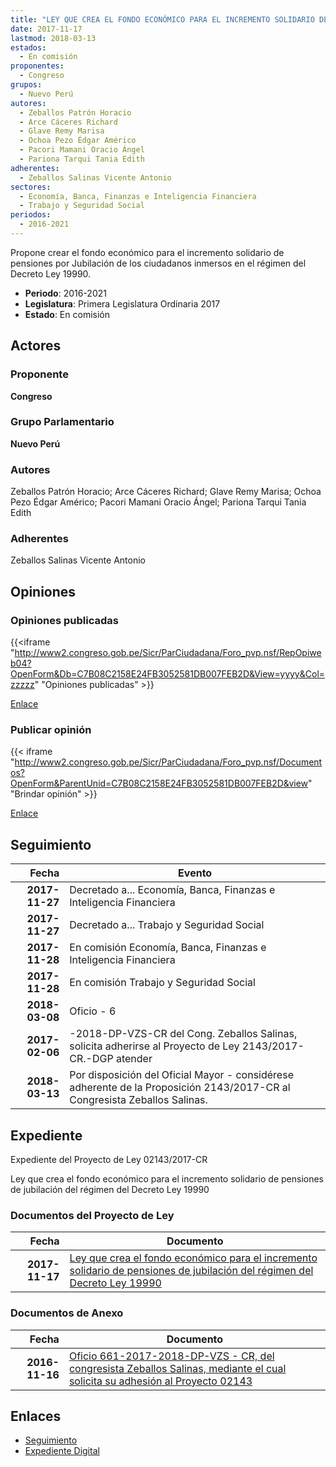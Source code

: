```yaml
---
title: "LEY QUE CREA EL FONDO ECONÓMICO PARA EL INCREMENTO SOLIDARIO DE PENSIONES DE JUBILACIÓN DEL RÉGIMEN DEL DECRETO LEY 19990"
date: 2017-11-17
lastmod: 2018-03-13
estados: 
  - En comisión
proponentes: 
  - Congreso
grupos: 
  - Nuevo Perú
autores: 
  - Zeballos Patrón Horacio
  - Arce Cáceres Richard
  - Glave Remy Marisa
  - Ochoa Pezo Édgar Américo
  - Pacori Mamani Oracio Ángel
  - Pariona Tarqui Tania Edith
adherentes: 
  - Zeballos Salinas Vicente Antonio
sectores: 
  - Economía, Banca, Finanzas e Inteligencia Financiera
  - Trabajo y Seguridad Social
periodos: 
  - 2016-2021
---
```


Propone crear el fondo económico para el incremento solidario de pensiones por Jubilación de los ciudadanos inmersos en el régimen del Decreto Ley 19990.

- **Periodo**: 2016-2021
- **Legislatura**: Primera Legislatura Ordinaria 2017
- **Estado**: En comisión

## Actores

### Proponente

**Congreso**

### Grupo Parlamentario

**Nuevo Perú**

### Autores

Zeballos Patrón Horacio; Arce Cáceres Richard; Glave Remy Marisa; Ochoa Pezo Édgar Américo; Pacori Mamani Oracio Ángel; Pariona Tarqui Tania Edith

### Adherentes

Zeballos Salinas Vicente Antonio


## Opiniones

### Opiniones publicadas

{{<iframe "http://www2.congreso.gob.pe/Sicr/ParCiudadana/Foro_pvp.nsf/RepOpiweb04?OpenForm&Db=C7B08C2158E24FB3052581DB007FEB2D&View=yyyy&Col=zzzzz" "Opiniones publicadas" >}}

[Enlace](http://www2.congreso.gob.pe/Sicr/ParCiudadana/Foro_pvp.nsf/RepOpiweb04?OpenForm&Db=C7B08C2158E24FB3052581DB007FEB2D&View=yyyy&Col=zzzzz)
### Publicar opinión

{{< iframe "http://www2.congreso.gob.pe/Sicr/ParCiudadana/Foro_pvp.nsf/Documentos?OpenForm&ParentUnid=C7B08C2158E24FB3052581DB007FEB2D&view" "Brindar opinión" >}}

[Enlace](http://www2.congreso.gob.pe/Sicr/ParCiudadana/Foro_pvp.nsf/Documentos?OpenForm&ParentUnid=C7B08C2158E24FB3052581DB007FEB2D&view)

## Seguimiento

| Fecha | Evento |
|------:|--------|
| **2017-11-27** | Decretado a... Economía, Banca, Finanzas e Inteligencia Financiera|
| **2017-11-27** | Decretado a... Trabajo y Seguridad Social|
| **2017-11-28** | En comisión Economía, Banca, Finanzas e Inteligencia Financiera|
| **2017-11-28** | En comisión Trabajo y Seguridad Social|
| **2018-03-08** | Oficio - 6|
| **2017-02-06** | -2018-DP-VZS-CR del Cong. Zeballos Salinas, solicita adherirse al Proyecto de Ley 2143/2017-CR.-DGP atender|
| **2018-03-13** | Por disposición del Oficial Mayor - considérese adherente de la Proposición 2143/2017-CR al Congresista Zeballos Salinas.|


## Expediente

Expediente del Proyecto de Ley 02143/2017-CR

Ley que crea el fondo económico para el incremento solidario de pensiones de jubilación del régimen del Decreto Ley 19990


### Documentos del Proyecto de Ley

| Fecha | Documento |
|------:|--------|
| **2017-11-17** | [Ley que crea el fondo económico para el incremento solidario de pensiones de jubilación del régimen del Decreto Ley 19990](http://www.leyes.congreso.gob.pe/Documentos/2016_2021/Proyectos_de_Ley_y_de_Resoluciones_Legislativas/PL0214320171117..pdf) |

### Documentos de Anexo

| Fecha | Documento |
|------:|--------|
| **2016-11-16** | [Oficio 661-2017-2018-DP-VZS - CR, del congresista Zeballos Salinas, mediante el cual solicita su adhesión al Proyecto 02143](http://www.leyes.congreso.gob.pe/Documentos/2016_2021/Adhesiones/Proyectos_de_Ley/OFICIO-661-02-2017-2018-DP-VZS-CR.PDF) |

## Enlaces 

- [Seguimiento](http://www2.congreso.gob.pehttp://www2.congreso.gob.pe/Sicr/TraDocEstProc/CLProLey2016.nsf/f7fff46988ca05b1052578e100829cc7/eb7cc044b4cc3290052581db0075a2b9?OpenDocument)
- [Expediente Digital](http://www2.congreso.gob.pehttp://www2.congreso.gob.pe/Sicr/TraDocEstProc/CLProLey2016.nsf/f7fff46988ca05b1052578e100829cc7/eb7cc044b4cc3290052581db0075a2b9?OpenDocument&Click=05257FB7005EB655.eb71d0cf91d8294e05256cdf006b5706/$Body/0.1C6C)

